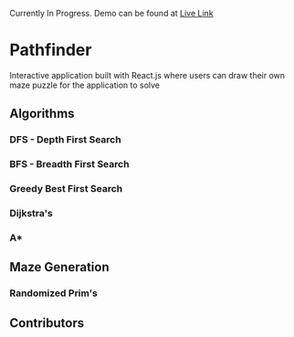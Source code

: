 Currently In Progress. Demo can be found at [Live Link](https://brkwok.github.io/path-finder/)

# Pathfinder
Interactive application built with React.js where users can draw their own maze puzzle for the application to solve

## Algorithms

### DFS - Depth First Search

### BFS - Breadth First Search

### Greedy Best First Search

### Dijkstra's

### A*

## Maze Generation

### Randomized Prim's

## Contributors